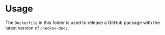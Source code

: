 # Usage

The `Dockerfile` in this folder is used to release a GitHub package with the latest version of `checkov-docs`.
